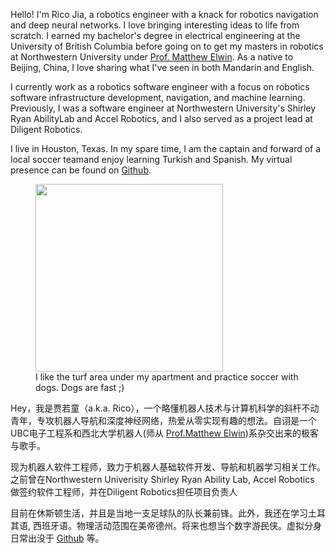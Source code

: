 Hello! I'm Rico Jia, a robotics engineer with a knack for robotics navigation and deep neural networks. I love bringing interesting ideas to life from scratch. I earned my bachelor's degree in electrical engineering at the University of British Columbia before going on to get my masters in robotics at Northwestern University under [Prof. Matthew Elwin](https://robotics.northwestern.edu/people/profiles/faculty/elwin-matt.html). As a native to Beijing, China, I love sharing what I've seen in both Mandarin and English. 

I currently  work as a robotics software engineer with a focus on robotics software infrastructure development, navigation, and machine learning. Previously, I was a software engineer at Northwestern University's Shirley Ryan AbilityLab and Accel Robotics, and I also served as a project lead at Diligent Robotics.

I live in Houston, Texas. In my spare time, I am the captain and forward of a local soccer teamand enjoy learning Turkish and Spanish. My virtual presence can be found on [Github](https://github.com/RicoJia).

<p align="center">
    <figure>
        <img src="https://github.com/user-attachments/assets/940f009f-d17f-438b-8d05-b540c5e18516" height="300" alt=""/>
        <figcaption> I like the turf area under my apartment and practice soccer with dogs. Dogs are fast ;) </figcaption>
    </figure>
</p>

Hey，我是贾若童（a.k.a. Rico），一个略懂机器人技术与计算机科学的斜杆不动青年，专攻机器人导航和深度神经网络，热爱从零实现有趣的想法。自诩是一个UBC电子工程系和西北大学机器人(师从 [Prof.Matthew Elwin](https://robotics.northwestern.edu/people/profiles/faculty/elwin-matt.html))系杂交出来的极客与歌手。

现为机器人软件工程师，致力于机器人基础软件开发、导航和机器学习相关工作。之前曾在Northwestern Univerisity Shirley Ryan Ability Lab, Accel Robotics 做签约软件工程师，并在Diligent Robotics担任项目负责人

目前在休斯顿生活，并且是当地一支足球队的队长兼前锋。此外，我还在学习土耳其语, 西班牙语。物理活动范围在美帝德州。将来也想当个数字游<del>民</del>侠。虚拟分身日常出没于 [Github](https://github.com/RicoJia) 等。
